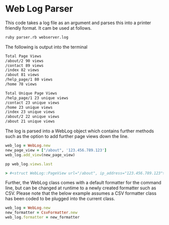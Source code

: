# Web Log Parser

This code takes a log file as an argument and parses this into a printer friendly format. It cam be used at follows.

```zsh
ruby parser.rb webserver.log
```

The following is output into the terminal

```zsh
Total Page Views
/about/2 90 views
/contact 89 views
/index 82 views
/about 81 views
/help_page/1 80 views
/home 78 views

Total Unique Page Views
/help_page/1 23 unique views
/contact 23 unique views
/home 23 unique views
/index 23 unique views
/about/2 22 unique views
/about 21 unique views
```

The log is parsed into a WebLog object which contains further methods such as the option to add further page views down the line.

```ruby
web_log = WebLog.new
new_page_view = ["/about", '123.456.789.123']
web_log.add_view(new_page_view)

pp web_log.views.last

> #<struct WebLog::PageView url="/about", ip_address="123.456.789.123">
```

Further, the WebLog class comes with a default formatter for the command line, but can be changed at runtime to a newly created formatter such as CSV. Please note that the below example assumes a CSV formatter class has been coded to be plugged into the current class.

```ruby
web_log = WebLog.new
new_formatter = CsvFormatter.new
web_log.formatter = new_formatter
```
